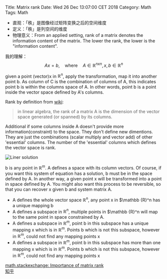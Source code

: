 Title: Matrix rank
Date: Wed 26 Dec 13:07:00 CET 2018
Category: Math
Tags: Math

* 直观：「秩」是图像经过矩阵变换之后的空间维度
* 定义：「秩」是列空间的维度
* 物理意义：From an applied setting, rank of a matrix denotes the information content of
the matrix. The lower the rank, the lower is the "information content".

我的理解：
$$Ax = b, \quad \textrm {where} \quad A \in \mathbb {R}^{nxn}, x, b \in \mathbb {R}^{n}$$

given a point (vector)x in $\mathbb {R}^n$, apply the transformation, map it into another point b.
As column of C is the combination of columns of A, this indicates point b is
within the columns space of A.
In other words, point b is a point inside the vector space defined by A's columns.

Rank by definition from [wiki](https://en.wikipedia.org/wiki/Rank_(linear_algebra)):
> in linear algebra, the rank of a matrix A is the dimension of the vector space
generated (or spanned) by its columns.

Additional if some columns inside A doesn't provide more information(constraint) to the
space. They don't define new dimentions. They are just the combinations (scalar multiply and vector add) 
of other 'essential' columns. The number of the 'essential' columns which defines the
vector space is rank.

<img src="images/linear_solution.png" alt="Liner solution" title="linear solution" style="max-width:100%;max-height=100%"/>

b is any point in $\mathbb {R}^m$. A defines a space with its column vectors.
Of course, if you want this system of equation has a solution, b must be in the
space defined by A. In another way, a given point x will be transformed into a
point in space defined by A. You might also want this process to be reversible,
so that you can recover x given b and system matrix A.

* A defines the whole vector space $\mathbb {R}^n$, any point x in $\mathbb {R}^n has a unique mapping b
* A defines a subspace in $\mathbb {R}^n$, multiple points in $\mathbb {R}^n will map to the same point in space constrained by A.
* A defines a subspace in $\mathbb {R}^m$, point b in this subspace has a unique mapping x which is in $\mathbb {R}^m$. Points b which is not this subspace, however in $\mathbb{R}^m$, could not find any mapping points x
* A defines a subspace in $\mathbb {R}^m$, point b in this subspace has more than one mapping x which is in $\mathbb {R}^m$. Points b which is not this subspace, however in $\mathbb{R}^m$, could not find any mapping points x


[math.stackexchange: Importance of matrix rank](https://math.stackexchange.com/a/21107)  
[知乎](https://www.zhihu.com/question/21605094)
